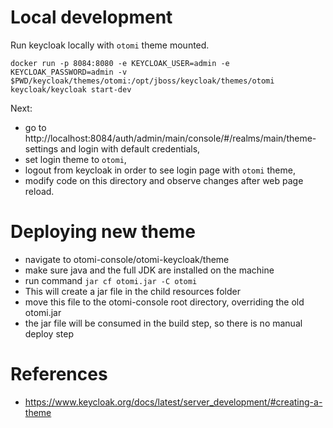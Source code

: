 # Local development

Run keycloak locally with `otomi` theme mounted.

```
docker run -p 8084:8080 -e KEYCLOAK_USER=admin -e KEYCLOAK_PASSWORD=admin -v $PWD/keycloak/themes/otomi:/opt/jboss/keycloak/themes/otomi keycloak/keycloak start-dev
```

Next:

- go to http://localhost:8084/auth/admin/main/console/#/realms/main/theme-settings and login with default credentials,
- set login theme to `otomi`,
- logout from keycloak in order to see login page with `otomi` theme,
- modify code on this directory and observe changes after web page reload.

# Deploying new theme

- navigate to otomi-console/otomi-keycloak/theme
- make sure java and the full JDK are installed on the machine
- run command `jar cf otomi.jar -C otomi `
- This will create a jar file in the child resources folder
- move this file to the otomi-console root directory, overriding the old otomi.jar
- the jar file will be consumed in the build step, so there is no manual deploy step

# References

- https://www.keycloak.org/docs/latest/server_development/#creating-a-theme
